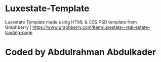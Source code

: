 # Luxestate-Template
Luxestate Template made using HTML &amp; CSS
 PSD template from Graphberry | https://www.graphberry.com/item/luxestate--real-estate-landing-page
# Coded by Abdulrahman Abdulkader
